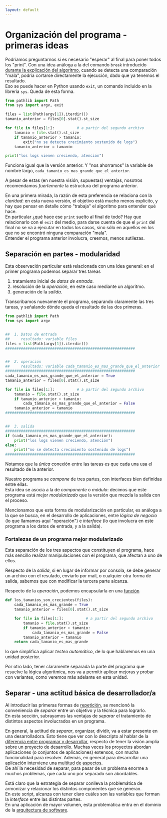 ```yaml
---
layout: default
---
```


# Organización del programa - primeras ideas
Podríamos preguntarnos si es necesario "esperar" al final para poner todos los "print". Con una idea análoga a la del comando `break` introducido [durante la explicación del algoritmo](./algoritmo), cuando se detecta una comparación "mala", podría cortarse directamente la ejecución, dado que ya tenemos el resultado.  
Eso se puede hacer en Python usando `exit`, un comando incluido en la librería `sys`. Queda de esta forma.
``` python
from pathlib import Path
from sys import argv, exit

files = list(Path(argv[1]).iterdir())
tamanio_anterior = files[0].stat().st_size

for file in files[1:]:          # a partir del segundo archivo
    tamanio = file.stat().st_size
    if tamanio_anterior > tamanio:
        exit("no se detecta crecimiento sostenido de logs")
    tamanio_anterior = tamanio

print("los logs vienen creciendo, atención")
``` 
Funciona igual que la versión anterior. Y "nos ahorramos" la variable de nombre largo, `cada_tamanio_es_mas_grande_que_el_anterior`.

A pesar de estas (en nuestra visión, supuestas) ventajas, nosotros recomendamos _fuertemente_ la estructura del programa anterior.

En una primera mirada, la razón de esta preferencia se relaciona con la _claridad_: en esta nueva versión, el objetivo está mucho menos explícito, y hay que pensar en detalle cómo "trabaja" el algoritmo para entender qué hace.  
En particular ¿qué hace ese `print` suelto al final de todo? Hay que relacionarlo con el `exit` del medio, para darse cuenta de que el `print` del final no se va a ejecutar en todos los casos, sino sólo en aquellos en los que no se encontró ninguna comparación "mala".  
Entender el programa anterior involucra, creemos, menos sutilezas.


## Separación en partes - modularidad
Esta observación particular está relacionada con una idea general: en el primer programa podemos separar tres tareas
1. tratamiento inicial de _datos de entrada_.
1. resolución de la _operación_, en este caso mediante un algoritmo.
1. generación de la _salida_.

Transcribamos nuevamente el programa, separando claramente las tres tareas, y señalando dónde queda el resultado de las dos primeras.

``` python
from pathlib import Path
from sys import argv


##  1. Datos de entrada
##     resultado: variable files
files = list(Path(argv[1]).iterdir())
##########################################################


##  2. operación
##     resultado: variable cada_tamanio_es_mas_grande_que_el_anterior
##########################################################
cada_tamanio_es_mas_grande_que_el_anterior = True
tamanio_anterior = files[0].stat().st_size

for file in files[1:]:          # a partir del segundo archivo
    tamanio = file.stat().st_size
    if tamanio_anterior > tamanio:
        cada_tamanio_es_mas_grande_que_el_anterior = False
    tamanio_anterior = tamanio        
##########################################################


##  3. salida
##########################################################
if (cada_tamanio_es_mas_grande_que_el_anterior):
    print("los logs vienen creciendo, atención")
else:
    print("no se detecta crecimiento sostenido de logs")
##########################################################
``` 
Notamos que la _única_ conexión entre las tareas es que cada una usa el resultado de la anterior. 

Nuestro programa se _compone_ de tres partes, con interfaces bien definidas entre ellas.  
Esta idea se asocia a la de _componente_ o _módulo_: decimos que este programa está mejor _modularizado_ que la versión que mezcla la salida con el proceso.

Mencionamos que esta forma de modularización en particular, es análoga a la que se busca, en el desarrollo de aplicaciones, entre _lógica de negocio_ (lo que llamamos aquí "operación") e _interface_ (lo que involucra en este programa a los datos de entrada, y a la salida).


### Fortalezas de un programa mejor modularizado
Esta separación de los tres aspectos que constituyen el programa, hace más sencillo realizar manipulaciones con el programa, que afectan a uno de ellos.

Respecto de la _salida_, si en lugar de informar por consola, se debe generar un archivo con el resulado, enviarlo por mail, o cualquier otra forma de salida, sabemos que con modificar la tercera parte alcanza.  

Respecto de la _operación_, podemos encapsularla en una [función](../basicos/funciones)
``` python
def los_tamanios_son_crecientes(files):
    cada_tamanio_es_mas_grande = True
    tamanio_anterior = files[0].stat().st_size

    for file in files[1:]:          # a partir del segundo archivo
        tamanio = file.stat().st_size
        if tamanio_anterior > tamanio:
            cada_tamanio_es_mas_grande = False
        tamanio_anterior = tamanio
    return cada_tamanio_es_mas_grande
``` 
lo que simplifica aplicar _testeo automático_, de lo que hablaremos en una unidad posterior.

Por otro lado, tener claramente separada la parte del programa que resuelve la lógica algorítmica, nos va a permitir aplicar mejoras y probar con variantes, como veremos más adelante en esta unidad.


## Separar - una actitud básica de desarrollador/a
Al introducir las primeras formas de [repetición](../basicos/repeticion), se mencionó la conveniencia de _separar_ entre un objetivo y la técnica para lograrlo.  
En esta sección, subrayamos las ventajas de _separar_ el tratamiento de distintos aspectos involucrados en un programa.

En general, la actitud de _separar_, organizar, dividir, va a estar presente en una desarrolladora. Esto tiene que ver con lo descripto al hablar de la [diferencia entre programar y desarrollar](../../programacion-a-desarrollo/programar-y-desarrollar), respecto de tener la visión amplia sobre un proyecto de desarrollo. 
Muchas veces los proyectos abordan aplicaciones (o conjuntos de aplicaciones) extensos, con mucha funcionalidad para resolver. Además, en general para desarrollar una aplicación interviene una [multitud de aspectos](../../programacion-a-desarrollo/construccion-tareas-roles).  
De ahí la necesidad de separar, para pasar de un problema enorme a muchos problemas, que cada uno por separado son abordables.  

Está claro que la estrategia de separar conlleva la problemática de armonizar y relacionar los distintos componentes que se generan.  
En este script, alcanza con tener claro cuáles son las variables que forman la _interface_ entre las distintas partes.  
En una aplicación de mayor volumen, esta problemática entra en el dominio de la [arquitectura de software](../../programacion-a-desarrollo/arquitectura-de-software).

